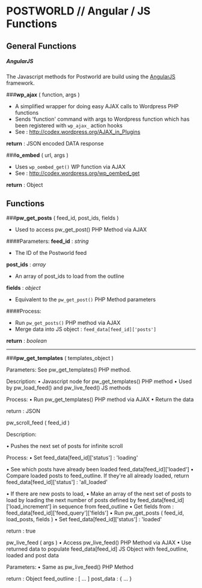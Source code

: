 POSTWORLD // Angular / JS Functions
=========


## General Functions


##### AngularJS
The Javascript methods for Postworld are build using the [AngularJS](http://angularjs.org/) framework.


###**wp_ajax** ( function, args )
- A simplified wrapper for doing easy AJAX calls to Wordpress PHP functions
- Sends 'function' command with args to Wordpress function which has been registered with `wp_ajax_` action hooks
- See : http://codex.wordpress.org/AJAX_in_Plugins

**return** : JSON encoded DATA response


###**o_embed** ( url, args )
- Uses `wp_oembed_get()` WP function via AJAX
- See : http://codex.wordpress.org/wp_oembed_get 

**return** : Object


## Functions

###**pw_get_posts** ( feed_id, post_ids, fields )
- Used to access pw_get_post() PHP Method via AJAX

####Parameters:
**feed_id** : *string*
- The ID of the Postworld feed

**post_ids** : *array*
- An array of post_ids to load from the outline

**fields** : *object*
- Equivalent to the `pw_get_post()` PHP Method parameters

####Process:
- Run `pw_get_posts()` PHP method via AJAX
- Merge data into JS object : `feed_data[feed_id]['posts']`

**return** : *boolean*




---

###**pw_get_templates** ( templates_object )



Parameters:
See pw_get_templates() PHP method.


Description:
• Javascript node for pw_get_templates() PHP method
• Used by pw_load_feed() and pw_live_feed() JS methods

Process:
• Run pw_get_templates() PHP method via AJAX
• Return the data

return : JSON 




pw_scroll_feed ( feed_id )


Description:

• Pushes the next set of posts for infinite scroll

Process:
• Set feed_data[feed_id]['status'] : 'loading'

• See which posts have already been loaded feed_data[feed_id]['loaded']
• Compare loaded posts to feed_outline. If they're all already loaded, return 
     feed_data[feed_id]['status'] : 'all_loaded'

• If there are new posts to load,
     • Make an array of the next set of posts to load by loading the next number of posts defined by feed_data[feed_id]['load_increment'] in sequence from feed_outline
     • Get fields from : feed_data[feed_id]['feed_query']['fields']
     • Run pw_get_posts ( feed_id, load_posts, fields )
     • Set feed_data[feed_id]['status'] : 'loaded'


return : true


pw_live_feed ( args )
• Access pw_live_feed() PHP Method via AJAX 
• Use returned data to populate feed_data[feed_id] JS Object with feed_outline, loaded and post data

Parameters:
     • Same as pw_live_feed() PHP Method

return : Object
     feed_outline : [ … ]
     post_data : { … } 
